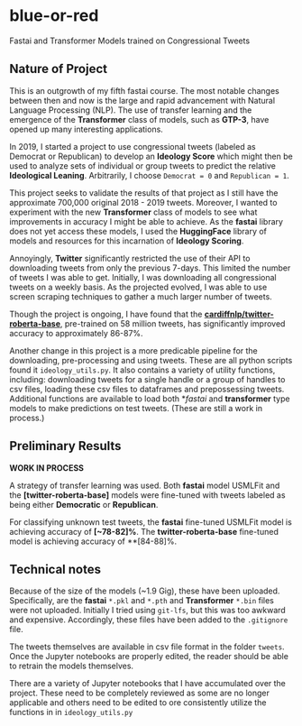 # blue-or-red
Fastai and Transformer Models trained on Congressional Tweets

## Nature of Project
This is an outgrowth of my fifth fastai course. The most notable changes between then and now is the large and rapid advancement with Natural Language Processing (NLP). The use of transfer learning and the emergence of the **Transformer** class of models, such as **GTP-3**, have opened up many interesting applications. 

In 2019, I started a project to use congressional tweets (labeled as Democrat or Republican) to develop an **Ideology Score** which might then be used to analyze sets of individual or group tweets to predict the relative **Ideological Leaning**. Arbitrarily, I choose `Democrat = 0` and `Republican = 1`. 

This project seeks to validate the results of that project as I still have the approximate 700,000 original 2018 - 2019 tweets. Moreover, I wanted to experiment with the new **Transformer** class of models to see what improvements in accuracy I might be able to achieve. As the **fastai** library does not yet access these models, I used the **HuggingFace** library of models and resources for this incarnation of **Ideology Scoring**.

Annoyingly, **Twitter** significantly restricted the use of their API to downloading tweets from only the previous 7-days. This limited the number of tweets I was able to get. Initially, I was downloading all congressional tweets on a weekly basis. As the projected evolved, I was able to use screen scraping techniques to gather a much larger number of tweets.

Though the project is ongoing, I have found that the **[cardiffnlp/twitter-roberta-base](https://huggingface.co/cardiffnlp/twitter-roberta-base)**, pre-trained on 58 million tweets, has significantly improved accuracy to approximately 86-87%.

Another change in this project is a more predicable pipeline for the downloading, pre-processing and using tweets. These are all python scripts found it `ideology_utils.py`. It also contains a variety of utility functions, including: downloading tweets for a single handle or a group of handles to csv files, loading these csv files to dataframes and prepossessing tweets. Additional functions are available to load both **fastai* and **transformer** type models to make predictions on test tweets. (These are still a work in process.)

## Preliminary Results
**WORK IN PROCESS**

A strategy of transfer learning was used. Both **fastai** model USMLFit and the **[twitter-roberta-base]** models were fine-tuned with tweets labeled as being either **Democratic** or **Republican**.

For classifying unknown test tweets, the **fastai** fine-tuned USMLFit model is achieving accuracy of **[~78-82]%**. The **twitter-roberta-base** fine-tuned model is achieving accuracy of **[84-88]%.

## Technical notes
Because of the size of the models (~1.9 Gig), these have been uploaded. Specifically, are the **fastai** `*.pkl` and `*.pth` and **Transformer** `*.bin` files were not uploaded. Initially I tried using `git-lfs`, but this was too awkward and expensive. Accordingly, these files have been added to the `.gitignore` file. 

The tweets themselves are available in csv file format in the folder `tweets`. Once the Jupyter notebooks are properly edited, the reader should be able to retrain the models themselves.

There are a variety of Jupyter notebooks that I have accumulated over the project. These need to be completely reviewed as some are no longer applicable and others need to be edited to ore consistently utilize the functions in in `ideology_utils.py`

<!--  LocalWords:  Fastai fastai NLP GTP HuggingFace cardiffnlp roberta pre py
 -->
<!--  LocalWords:  utils csv dataframes USMLFit pkl pth lfs gitignore Jupypter
 -->
<!--  LocalWords:  Jupyter
 -->
